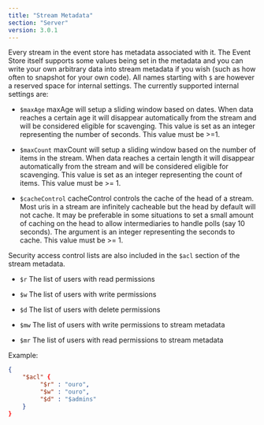 ```yaml
---
title: "Stream Metadata"
section: "Server"
version: 3.0.1
---
```


Every stream in the event store has metadata associated with it. The Event Store itself supports some values being set in the metadata and you can write your own arbitrary data into stream metadata if you wish (such as how often to snapshot for your own code). All names starting with `$` are however a reserved space for internal settings. The currently supported internal settings are:

* `$maxAge` maxAge will setup a sliding window based on dates. When data reaches a certain age it will disappear automatically from the stream and will be considered eligible for scavenging. This value is set as an integer representing the number of seconds. This value must be >=1.

* `$maxCount` maxCount will setup a sliding window based on the number of items in the stream. When data reaches a certain length it will disappear automatically from the stream and will be considered eligible for scavenging. This value is set as an integer representing the count of items. This value must be >= 1.

* `$cacheControl` cacheControl controls the cache of the head of a stream. Most uris in a stream are infinitely cacheable but the head by default will not cache. It may be preferable in some situations to set a small amount of caching on the head to allow intermediaries to handle polls (say 10 seconds). The argument is an integer representing the seconds to cache. This value must be >= 1.

Security access control lists are also included in the `$acl` section of the stream metadata.

* `$r` The list of users with read permissions

* `$w` The list of users with write permissions

* `$d` The list of users with delete permissions

* `$mw` The list of users with write permissions to stream metadata

* `$mr` The list of users with read permissions to stream metadata

Example:

```json
{
    "$acl" {
         "$r" : "ouro",
         "$w" : "ouro",
         "$d" : "$admins"
    }
}
```